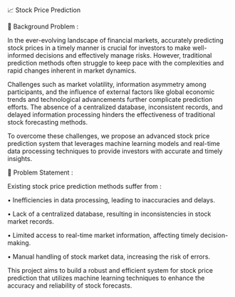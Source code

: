 📈 Stock Price Prediction

📌 Background Problem :

In the ever-evolving landscape of financial markets, accurately predicting stock prices in a timely manner is crucial for investors to make well-informed decisions and effectively manage risks. However, traditional prediction methods often struggle to keep pace with the complexities and rapid changes inherent in market dynamics.

Challenges such as market volatility, information asymmetry among participants, and the influence of external factors like global economic trends and technological advancements further complicate prediction efforts. The absence of a centralized database, inconsistent records, and delayed information processing hinders the effectiveness of traditional stock forecasting methods.

To overcome these challenges, we propose an advanced stock price prediction system that leverages machine learning models and real-time data processing techniques to provide investors with accurate and timely insights.


🎯 Problem Statement :

Existing stock price prediction methods suffer from :

•	Inefficiencies in data processing, leading to inaccuracies and delays.

•	Lack of a centralized database, resulting in inconsistencies in stock market records.

•	Limited access to real-time market information, affecting timely decision-making.

•	Manual handling of stock market data, increasing the risk of errors.

This project aims to build a robust and efficient system for stock price prediction that utilizes machine learning techniques to enhance the accuracy and reliability of stock forecasts.
